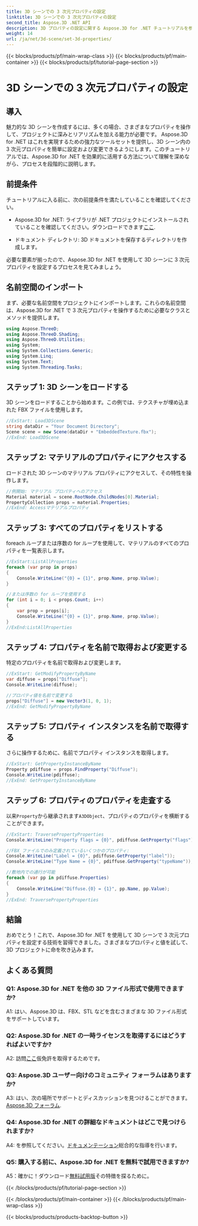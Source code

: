```yaml
---
title: 3D シーンでの 3 次元プロパティの設定
linktitle: 3D シーンでの 3 次元プロパティの設定
second_title: Aspose.3D .NET API
description: 3D プロパティの設定に関する Aspose.3D for .NET チュートリアルを参照してください。コード例を使って段階的に学習してください。 3D シーン操作スキルを向上させます。
weight: 14
url: /ja/net/3d-scene/set-3d-properties/
---
```


{{< blocks/products/pf/main-wrap-class >}}
{{< blocks/products/pf/main-container >}}
{{< blocks/products/pf/tutorial-page-section >}}

# 3D シーンでの 3 次元プロパティの設定

## 導入

魅力的な 3D シーンを作成するには、多くの場合、さまざまなプロパティを操作して、プロジェクトに深みとリアリズムを加える能力が必要です。 Aspose.3D for .NET はこれを実現するための強力なツールセットを提供し、3D シーン内の 3 次元プロパティを簡単に設定および変更できるようにします。このチュートリアルでは、Aspose.3D for .NET を効果的に活用する方法について理解を深めながら、プロセスを段階的に説明します。

## 前提条件

チュートリアルに入る前に、次の前提条件を満たしていることを確認してください。

-  Aspose.3D for .NET: ライブラリが .NET プロジェクトにインストールされていることを確認してください。ダウンロードできます[ここ](https://releases.aspose.com/3d/net/).

- ドキュメント ディレクトリ: 3D ドキュメントを保存するディレクトリを作成します。

必要な要素が揃ったので、Aspose.3D for .NET を使用して 3D シーンに 3 次元プロパティを設定するプロセスを見てみましょう。

## 名前空間のインポート

まず、必要な名前空間をプロジェクトにインポートします。これらの名前空間は、Aspose.3D for .NET で 3 次元プロパティを操作するために必要なクラスとメソッドを提供します。

```csharp
using Aspose.ThreeD;
using Aspose.ThreeD.Shading;
using Aspose.ThreeD.Utilities;
using System;
using System.Collections.Generic;
using System.Linq;
using System.Text;
using System.Threading.Tasks;
```

## ステップ 1: 3D シーンをロードする

3D シーンをロードすることから始めます。この例では、テクスチャが埋め込まれた FBX ファイルを使用します。

```csharp
//ExStart: Load3DScene
string dataDir = "Your Document Directory";
Scene scene = new Scene(dataDir + "EmbeddedTexture.fbx");
//ExEnd: Load3DScene
```

## ステップ 2: マテリアルのプロパティにアクセスする

ロードされた 3D シーンのマテリアル プロパティにアクセスして、その特性を操作します。

```csharp
//例開始: マテリアル プロパティへのアクセス
Material material = scene.RootNode.ChildNodes[0].Material;
PropertyCollection props = material.Properties;
//ExEnd: Accessマテリアルプロパティ
```

## ステップ 3: すべてのプロパティをリストする

foreach ループまたは序数の for ループを使用して、マテリアルのすべてのプロパティを一覧表示します。

```csharp
//ExStart:ListAllProperties
foreach (var prop in props)
{
    Console.WriteLine("{0} = {1}", prop.Name, prop.Value);
}

//または序数の for ループを使用する
for (int i = 0; i < props.Count; i++)
{
    var prop = props[i];
    Console.WriteLine("{0} = {1}", prop.Name, prop.Value);
}
//ExEnd:ListAllProperties
```

## ステップ 4: プロパティを名前で取得および変更する

特定のプロパティを名前で取得および変更します。

```csharp
//ExStart: GetModifyPropertyByName
var diffuse = props["Diffuse"];
Console.WriteLine(diffuse);

//プロパティ値を名前で変更する
props["Diffuse"] = new Vector3(1, 0, 1);
//ExEnd: GetModifyPropertyByName
```

## ステップ 5: プロパティ インスタンスを名前で取得する

さらに操作するために、名前でプロパティ インスタンスを取得します。

```csharp
//ExStart: GetPropertyInstanceByName
Property pdiffuse = props.FindProperty("Diffuse");
Console.WriteLine(pdiffuse);
//ExEnd: GetPropertyInstanceByName
```

## ステップ 6: プロパティのプロパティを走査する

以来`Property`から継承されます`A3DObject`、プロパティのプロパティを横断することができます。

```csharp
//ExStart: TraversePropertyProperties
Console.WriteLine("Property flags = {0}", pdiffuse.GetProperty("flags"));

//FBX ファイルでのみ定義されているいくつかのプロパティ:
Console.WriteLine("Label = {0}", pdiffuse.GetProperty("label"));
Console.WriteLine("Type Name = {0}", pdiffuse.GetProperty("typeName"));

//敷地内での通行が可能
foreach (var pp in pdiffuse.Properties)
{
    Console.WriteLine("Diffuse.{0} = {1}", pp.Name, pp.Value);
}
//ExEnd: TraversePropertyProperties
```

## 結論

おめでとう！これで、Aspose.3D for .NET を使用して 3D シーンで 3 次元プロパティを設定する技術を習得できました。さまざまなプロパティと値を試して、3D プロジェクトに命を吹き込みます。

## よくある質問

### Q1: Aspose.3D for .NET を他の 3D ファイル形式で使用できますか?

A1: はい、Aspose.3D は、FBX、STL などを含むさまざまな 3D ファイル形式をサポートしています。

### Q2: Aspose.3D for .NET の一時ライセンスを取得するにはどうすればよいですか?

 A2: 訪問[ここ](https://purchase.aspose.com/temporary-license/)仮免許を取得するためです。

### Q3: Aspose.3D ユーザー向けのコミュニティ フォーラムはありますか?

 A3: はい、次の場所でサポートとディスカッションを見つけることができます。[Aspose.3D フォーラム](https://forum.aspose.com/c/3d/18).

### Q4: Aspose.3D for .NET の詳細なドキュメントはどこで見つけられますか?

 A4: を参照してください。[ドキュメンテーション](https://reference.aspose.com/3d/net/)総合的な指導を行います。

### Q5: 購入する前に、Aspose.3D for .NET を無料で試用できますか?

 A5：確かに！ダウンロード[無料試用版](https://releases.aspose.com/)その特徴を探るために。

{{< /blocks/products/pf/tutorial-page-section >}}

{{< /blocks/products/pf/main-container >}}
{{< /blocks/products/pf/main-wrap-class >}}

{{< blocks/products/products-backtop-button >}}
